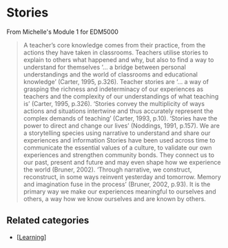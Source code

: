 # Stories

From Michelle's Module 1 for EDM5000

> A teacher’s core knowledge comes from their practice, from the actions they have taken in classrooms. Teachers utilise stories to explain to others what happened and why, but also to find a way to understand for themselves ‘… a bridge between personal understandings and the world of classrooms and educational knowledge’ (Carter, 1995, p.326). Teacher stories are ‘… a way of grasping the richness and indeterminacy of our experiences as teachers and the complexity of our understandings of what teaching is’ (Carter, 1995, p.326). ‘Stories convey the multiplicity of ways actions and situations intertwine and thus accurately represent the complex demands of teaching’ (Carter, 1993, p.10).
> ‘Stories have the power to direct and change our lives’ (Noddings, 1991, p.157). We are a storytelling species using narrative to understand and share our experiences and information Stories have been used across time to communicate the essential values of a culture, to validate our own experiences and strengthen community bonds. They connect us to our past, present and future and may even shape how we experience the world (Bruner, 2002). ‘Through narrative, we construct, reconstruct, in some ways reinvent yesterday and tomorrow. Memory and imagination fuse in the process’ (Bruner, 2002, p.93). It is the primary way we make our experiences meaningful to ourselves and others, a way how we know ourselves and are known by others.

## Related categories

- [[Learning]]

[//begin]: # "Autogenerated link references for markdown compatibility"
[Learning]: ../Learning "Learning"
[//end]: # "Autogenerated link references"

